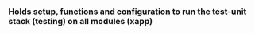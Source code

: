 ### Holds setup, functions and configuration to run the test-unit stack (testing) on all modules (xapp)

